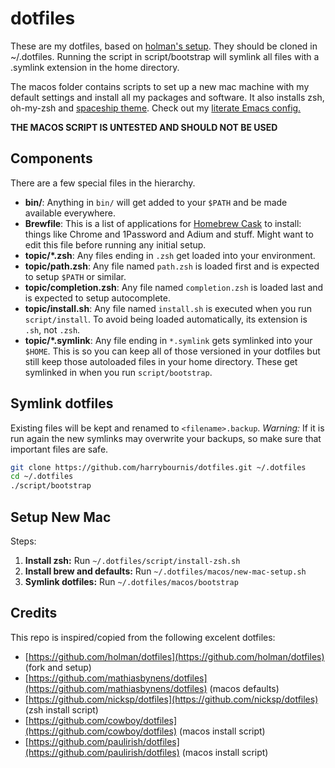 # dotfiles

These are my dotfiles, based on [holman's setup](https://github.com/holman/dotfiles).
They should be cloned in ~/.dotfiles. Running the script in script/bootstrap
will symlink all files with a .symlink extension in the home directory.

The macos folder contains scripts to set up a new mac machine with my default
settings and install all my packages and software. It also installs zsh,
oh-my-zsh and [spaceship theme](https://github.com/denysdovhan/spaceship-zsh-theme).
Check out my [literate Emacs config.](https://github.com/harrybournis/dotfiles/blob/master/emacs.d.symlink/init.org)

**THE MACOS SCRIPT IS UNTESTED AND SHOULD NOT BE USED**

## Components

There are a few special files in the hierarchy.

- **bin/**: Anything in `bin/` will get added to your `$PATH` and be made
  available everywhere.
- **Brewfile**: This is a list of applications for [Homebrew Cask](https://caskroom.github.io) to install: things like Chrome and 1Password and Adium and stuff. Might want to edit this file before running any initial setup.
- **topic/\*.zsh**: Any files ending in `.zsh` get loaded into your
  environment.
- **topic/path.zsh**: Any file named `path.zsh` is loaded first and is
  expected to setup `$PATH` or similar.
- **topic/completion.zsh**: Any file named `completion.zsh` is loaded
  last and is expected to setup autocomplete.
- **topic/install.sh**: Any file named `install.sh` is executed when you run `script/install`. To avoid being loaded automatically, its extension is `.sh`, not `.zsh`.
- **topic/\*.symlink**: Any file ending in `*.symlink` gets symlinked into
  your `$HOME`. This is so you can keep all of those versioned in your dotfiles
  but still keep those autoloaded files in your home directory. These get
  symlinked in when you run `script/bootstrap`.

## Symlink dotfiles

Existing files will be kept and renamed to `<filename>.backup`.
*Warning:* If it is run again the new symlinks may overwrite your backups, so
make sure that important files are safe.

```sh
git clone https://github.com/harrybournis/dotfiles.git ~/.dotfiles
cd ~/.dotfiles
./script/bootstrap
```

## Setup New Mac

Steps:
1. **Install zsh:** Run `~/.dotfiles/script/install-zsh.sh`
2. **Install brew and defaults:** Run `~/.dotfiles/macos/new-mac-setup.sh`
3. **Symlink dotfiles:** Run `~/.dotfiles/macos/bootstrap`

## Credits

This repo is inspired/copied from the following excelent dotfiles:

- [https://github.com/holman/dotfiles](https://github.com/holman/dotfiles) (fork and setup)
- [https://github.com/mathiasbynens/dotfiles](https://github.com/mathiasbynens/dotfiles) (macos defaults)
- [https://github.com/nicksp/dotfiles](https://github.com/nicksp/dotfiles) (zsh install script)
- [https://github.com/cowboy/dotfiles](https://github.com/cowboy/dotfiles) (macos install script)
- [https://github.com/paulirish/dotfiles](https://github.com/paulirish/dotfiles) (macos install script)
